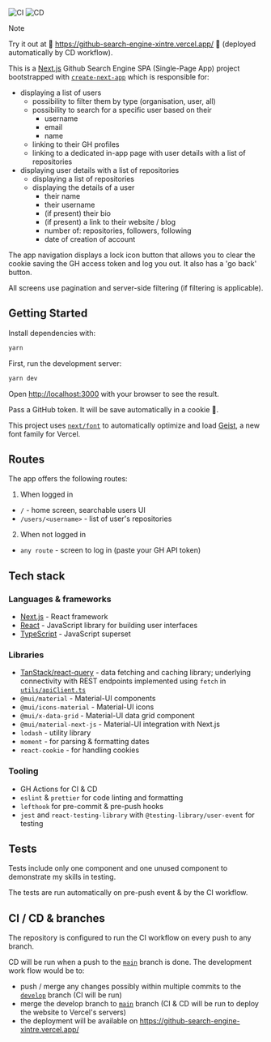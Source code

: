 ![CI](https://github.com/xintre/github-search-engine/actions/workflows/ci.yml/badge.svg)
![CD](https://github.com/xintre/github-search-engine/actions/workflows/cd.yml/badge.svg)

> [!NOTE]  
> Try it out at 🎉 https://github-search-engine-xintre.vercel.app/ 🎉 (deployed automatically by CD workflow).

This is a [Next.js](https://nextjs.org) Github Search Engine SPA (Single-Page App) project bootstrapped with [`create-next-app`](https://nextjs.org/docs/app/api-reference/cli/create-next-app) which is responsible for:
- displaying a list of users
  - possibility to filter them by type (organisation, user, all)
  - possibility to search for a specific user based on their
    - username
    - email
    - name
  - linking to their GH profiles
  - linking to a dedicated in-app page with user details with a list of repositories
- displaying user details with a list of repositories
  - displaying a list of repositories
  - displaying the details of a user
    - their name
    - their username
    - (if present) their bio
    - (if present) a link to their website / blog
    - number of: repositories, followers, following
    - date of creation of account

The app navigation displays a lock icon button that allows you to clear the cookie saving the GH access token and log you out. It also has a 'go back' button.

All screens use pagination and server-side filtering (if filtering is applicable).

## Getting Started

Install dependencies with: 
```bash
yarn
```

First, run the development server:

```bash
yarn dev
```

Open [http://localhost:3000](http://localhost:3000) with your browser to see the result.

Pass a GitHub token. It will be save automatically in a cookie 🍪.

This project uses [`next/font`](https://nextjs.org/docs/app/building-your-application/optimizing/fonts) to automatically optimize and load [Geist](https://vercel.com/font), a new font family for Vercel.

## Routes

The app offers the following routes:

1. When logged in

-   `/` - home screen, searchable users UI
-   `/users/<username>` - list of user's repositories

2. When not logged in

-   `any route` - screen to log in (paste your GH API token)

## Tech stack

### Languages & frameworks

-   [Next.js](https://nextjs.org) - React framework
-   [React](https://reactjs.org) - JavaScript library for building user interfaces
-   [TypeScript](https://www.typescriptlang.org) - JavaScript superset


### Libraries

- [TanStack/react-query](https://react-query.tanstack.com) - data fetching and caching library; underlying connectivity with REST endpoints implemented using `fetch` in [`utils/apiClient.ts`](utils/apiClient.ts)
- `@mui/material` - Material-UI components
- `@mui/icons-material` - Material-UI icons
- `@mui/x-data-grid` - Material-UI data grid component
- `@mui/material-next-js` - Material-UI integration with Next.js
- `lodash` - utility library
- `moment` - for parsing & formatting dates
- `react-cookie` - for handling cookies

### Tooling

- GH Actions for CI & CD
- `eslint` & `prettier` for code linting and formatting
- `lefthook` for pre-commit & pre-push hooks
- `jest` and `react-testing-library` with `@testing-library/user-event` for testing

## Tests

Tests include only one component and one unused component to demonstrate my skills in testing.

The tests are run automatically on pre-push event & by the CI workflow.

## CI / CD & branches

The repository is configured to run the CI workflow on every push to any branch.

CD will be run when a push to the [`main`](https://github.com/Xintre/github-search-engine/tree/main) branch is done. The development work flow would be to:
- push / merge any changes possibly within multiple commits to the [`develop`](https://github.com/Xintre/github-search-engine/tree/develop) branch (CI will be run)
- merge the develop branch to [`main`](https://github.com/Xintre/github-search-engine/tree/main) branch (CI & CD will be run to deploy the website to Vercel's servers)
- the deployment will be available on https://github-search-engine-xintre.vercel.app/
